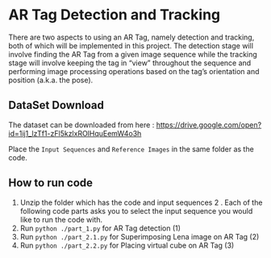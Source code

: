 # AR Tag Detection and Tracking
There are two aspects to using an AR Tag, namely detection and tracking, both of which will be implemented in this project. The detection stage will involve finding the AR Tag from a given image sequence while the tracking stage will involve keeping the tag in “view” throughout the sequence and performing image processing operations based on the tag’s orientation and position (a.k.a. the pose).

## DataSet Download
The dataset can be downloaded from here : 
https://drive.google.com/open?id=1ij1_lzTf1-zFl5kzlxROlHquEemW4o3h

Place the `Input Sequences` and `Reference Images` in the same folder as the code.

## How to run code
1. Unzip the folder which has the code and input sequences
2 . Each of the following code parts asks you to select the input sequence you would like to run the code with.
3. Run `python ./part_1.py` for AR Tag detection (1)
4. Run `python ./part_2.1.py` for Superimposing Lena image on AR Tag (2)
5. Run `python ./part_2.2.py` for Placing virtual cube on AR Tag (3)

